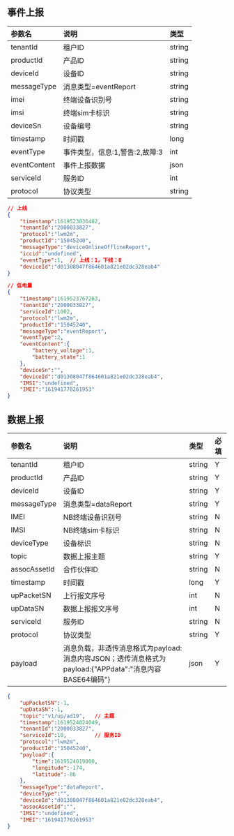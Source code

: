 ## 事件上报

| **参数名**   | **说明**                       | **类型** |
| :----------- | :----------------------------- | :------- |
| tenantId     | 租户ID                         | string   |
| productId    | 产品ID                         | string   |
| deviceId     | 设备ID                         | string   |
| messageType  | 消息类型=eventReport           | string   |
| imei         | 终端设备识别号                 | string   |
| imsi         | 终端sim卡标识                  | string   |
| deviceSn     | 设备编号                       | string   |
| timestamp    | 时间戳                         | long     |
| eventType    | 事件类型，信息:1,警告:2,故障:3 | int      |
| eventContent | 事件上报数据                   | json     |
| serviceId    | 服务ID                         | int      |
| protocol     | 协议类型                       | string   |

```json
// 上线 
{
    "timestamp":1619523036482,
    "tenantId":"2000033827",
    "protocol":"lwm2m",
    "productId":"15045240",
    "messageType":"deviceOnlineOfflineReport",
    "iccid":"undefined",
    "eventType":1,	// 上线：1，下线：0
    "deviceId":"d01308047f864601a821e02dc328eab4"
}

// 低电量
{
    "timestamp":1619523767263,
    "tenantId":"2000033827",
    "serviceId":1002,
    "protocol":"lwm2m",
    "productId":"15045240",
    "messageType":"eventReport",
    "eventType":2,
    "eventContent":{
        "battery_voltage":1,
        "battery_state":1
    },
    "deviceSn":"",
    "deviceId":"d01308047f864601a821e02dc328eab4",
    "IMSI":"undefined",
    "IMEI":"161941770261953"
}
```



## 数据上报

| **参数名**   | **说明**                                                     | **类型** | **必填** |
| :----------- | :----------------------------------------------------------- | :------- | :------- |
| tenantId     | 租户ID                                                       | string   | Y        |
| productId    | 产品ID                                                       | string   | Y        |
| deviceId     | 设备ID                                                       | string   | Y        |
| messageType  | 消息类型=dataReport                                          | string   | Y        |
| IMEI         | NB终端设备识别号                                             | string   | N        |
| IMSI         | NB终端sim卡标识                                              | string   | N        |
| deviceType   | 设备标识                                                     | string   | N        |
| topic        | 数据上报主题                                                 | string   | Y        |
| assocAssetId | 合作伙伴ID                                                   | string   | N        |
| timestamp    | 时间戳                                                       | long     | Y        |
| upPacketSN   | 上行报文序号                                                 | int      | N        |
| upDataSN     | 数据上报报文序号                                             | int      | N        |
| serviceId    | 服务ID                                                       | string   | N        |
| protocol     | 协议类型                                                     | string   | Y        |
| payload      | 消息负载，非透传消息格式为payload:消息内容JSON；透传消息格式为payload:{"APPdata":"消息内容BASE64编码"} | json     | Y        |

```json
{
    "upPacketSN":-1,
    "upDataSN":-1,
    "topic":"v1/up/ad19",	// 主题
    "timestamp":1619524024049,
    "tenantId":"2000033827",
    "serviceId":10,			// 服务ID
    "protocol":"lwm2m",
    "productId":"15045240",
    "payload":{
        "time":1619524019000,
        "longitude":-174,
        "latitude":-86
    },
    "messageType":"dataReport",
    "deviceType":"",
    "deviceId":"d01308047f864601a821e02dc328eab4",
    "assocAssetId":"",
    "IMSI":"undefined",
    "IMEI":"161941770261953"
}
```


